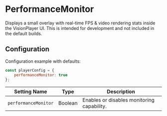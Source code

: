 # PerformanceMonitor

Displays a small overlay with real-time FPS & video rendering stats inside the VisionPlayer UI. This is intended for development and not included in the default builds.

## Configuration

Configuration example with defaults:

```javascript
const playerConfig = {
    performanceMonitor: true
};
```

| Setting Name | Type    | Description                           |
| ------------ | ------- | ------------------------------------- |
| `performanceMonitor`      | Boolean | Enables or disables monitoring capability. |